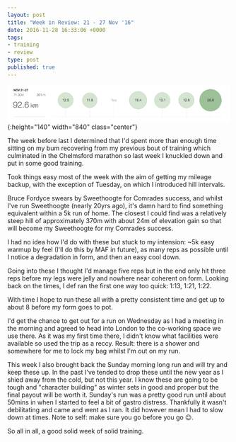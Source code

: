 ```yaml
---
layout: post
title: "Week in Review: 21 - 27 Nov '16"
date: 2016-11-28 16:33:06 +0000
tags:
- training
- review
type: post
published: true
---
```


![Week in Review: 21 - 27 Nov '16](/assets/week-in-review-21-27Nov16.png){:height="140" width="840" class="center"}

The week before last I determined that I'd spent more than enough time sitting on my bum recovering from my previous bout of training which culminated in the Chelmsford marathon so last week I knuckled down and put in some good training.

Took things easy most of the week with the aim of getting my mileage backup, with the exception of Tuesday, on which I introduced hill intervals.

Bruce Fordyce swears by Sweethoogte for Comrades success, and whilst I've run Sweethoogte (nearly 20yrs ago), it's damn hard to find something equivalent within a 5k run of home. The closest I could find was a relatively steep hill of approximately 370m with about 24m of elevation gain so that will become my Sweethoogte for my Comrades success.

I had no idea how I'd do with these but stuck to my intension: ~5k easy warmup by feel (I'll do this by MAF in future), as many reps as possible until I notice a degradation in form, and then an easy cool down.

Going into these I thought I'd manage five reps but in the end only hit three reps before my legs were jelly and nowhere near coherent on form. Looking back on the times, I def ran the first one way too quick: 1:13, 1:21, 1:22.

With time I hope to run these all with a pretty consistent time and get up to about 8 before my form goes to pot.

I'd get the chance to get out for a run on Wednesday as I had a meeting in the morning and agreed to head into London to the co-working space we use there. As it was my first time there, I didn't know what facilities were available so used the trip as a reccy. Result: there is a shower and somewhere for me to lock my bag whilst I'm out on my run.

This week I also brought back the Sunday morning long run and will try and keep these up. In the past I've tended to drop these until the new year as I shied away from the cold, but not this year. I know these are going to be tough and "character building" as winter sets in good and proper but the final payout will be worth it.  Sunday's run was a pretty good run until about 50mins in when I started to feel a bit of gastro distress. Thankfully it wasn't debilitating and came and went as I ran. It did however mean I had to slow down at times. Note to self: make sure you go before you go 😉.

So all in all, a good solid week of solid training.
